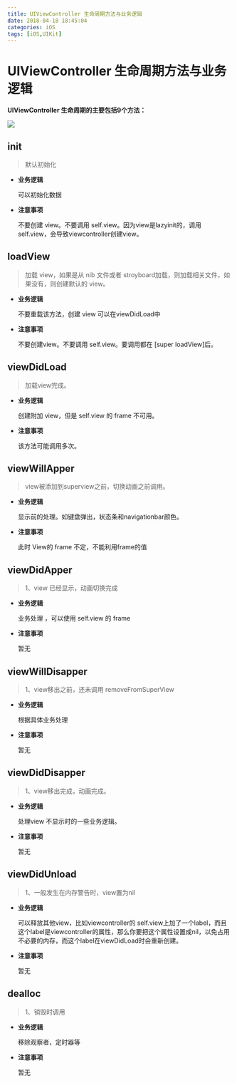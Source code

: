 ```yaml
---
title: UIViewController 生命周期方法与业务逻辑
date: 2018-04-18 18:45:04
categories: iOS
tags: [iOS,UIKit]
---
```


# UIViewController 生命周期方法与业务逻辑

**UIViewController 生命周期的主要包括9个方法：**

![](http://ot8psglzx.bkt.clouddn.com/VcLife.png?imageMogr2/thumbnail/!70p)

## init

> 默认初始化

- **业务逻辑**

    可以初始化数据

- **注意事项**

    不要创建 view。不要调用 self.view。因为view是lazyinit的，调用 self.view，会导致viewcontroller创建view。
    
## loadView

> 加载 view，如果是从 nib 文件或者 stroyboard加载，则加载相关文件，如果没有，则创建默认的 view。

- **业务逻辑**

    不要重载该方法，创建 view 可以在viewDidLoad中

- **注意事项**

    不要创建view。不要调用 self.view。要调用都在 [super loadView]后。

## viewDidLoad

> 加载view完成。

- **业务逻辑**

    创建附加 view，但是 self.view 的 frame 不可用。

- **注意事项**

    该方法可能调用多次。
    
## viewWillApper

> view被添加到superview之前，切换动画之前调用。

- **业务逻辑**

    显示前的处理。如键盘弹出，状态条和navigationbar颜色。

- **注意事项**

    此时 View的 frame 不定，不能利用frame的值
    
## viewDidApper

> 1、view 已经显示，动画切换完成

- **业务逻辑**

    业务处理 ，可以使用 self.view 的 frame

- **注意事项**

    暂无
    
## viewWillDisapper

> 1、view移出之前，还未调用 removeFromSuperView

- **业务逻辑**

    根据具体业务处理

- **注意事项**

    暂无

## viewDidDisapper


> 1、view移出完成，动画完成。

- **业务逻辑**

    处理view 不显示时的一些业务逻辑。

- **注意事项**

    暂无

## viewDidUnload


> 1、一般发生在内存警告时，view置为nil

- **业务逻辑**

    可以释放其他view，比如viewcontroller的 self.view上加了一个label，而且这个label是viewcontroller的属性，那么你要把这个属性设置成nil，以免占用不必要的内存，而这个label在viewDidLoad时会重新创建。

- **注意事项**

    暂无
    
## dealloc

> 1、销毁时调用

- **业务逻辑**

    移除观察者，定时器等

- **注意事项**

    暂无